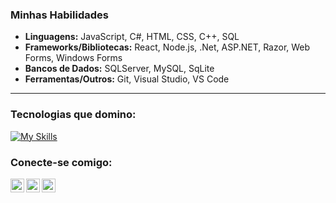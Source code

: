 ### Minhas Habilidades

* **Linguagens:** JavaScript, C#, HTML, CSS, C++, SQL
* **Frameworks/Bibliotecas:** React, Node.js, .Net, ASP.NET, Razor, Web Forms, Windows Forms
* **Bancos de Dados:** SQLServer, MySQL, SqLite
* **Ferramentas/Outros:** Git, Visual Studio, VS Code

---

### Tecnologias que domino:

[![My Skills](https://skillicons.dev/icons?i=js,react,nodejs,dotnet,cs,html,css,mssql,mysql,sqlite)](https://skillicons.dev)

### Conecte-se comigo:

[<img align="left" alt="LinkedIn" width="22px" src="https://skillicons.dev/icons?i=linkedin" />](https://www.linkedin.com/in/eduardo-lima-6691291bb/)
[<img align="left" alt="GitHub" width="22px" src="https://skillicons.dev/icons?i=github" />](https://github.com/eduardoolima)
[<img align="left" alt="Instagram" width="22px" src="https://skillicons.dev/icons?i=instagram" />](https://www.instagram.com/eduardo_olima1/)
